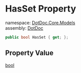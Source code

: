 ﻿# HasSet Property

namespace: [DotDoc\.Core\.Models](../../DotDoc.Core.Models.md)<br />
assembly: [DotDoc](../../../DotDoc.md)



```csharp
public bool HasSet { get; };
```

## Property Value

[bool](https://docs.microsoft.com/dotnet/api/System.Boolean)

